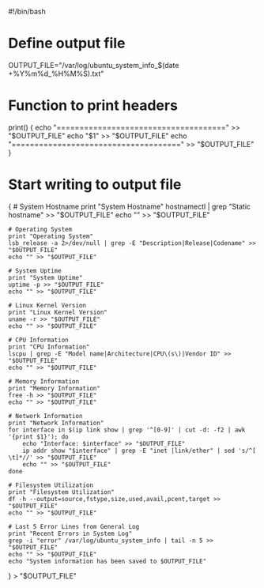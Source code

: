#!/bin/bash

# Define output file
OUTPUT_FILE="/var/log/ubuntu_system_info_$(date +%Y%m%d_%H%M%S).txt"

# Function to print  headers
print() {
    echo "=====================================" >> "$OUTPUT_FILE"
    echo "$1" >> "$OUTPUT_FILE"
    echo "=====================================" >> "$OUTPUT_FILE"
}

# Start writing to output file
{
    # System Hostname
    print "System Hostname"
    hostnamectl | grep "Static hostname" >> "$OUTPUT_FILE"
    echo "" >> "$OUTPUT_FILE"

    # Operating System
    print "Operating System"
    lsb_release -a 2>/dev/null | grep -E "Description|Release|Codename" >> "$OUTPUT_FILE"
    echo "" >> "$OUTPUT_FILE"

    # System Uptime
    print "System Uptime"
    uptime -p >> "$OUTPUT_FILE"
    echo "" >> "$OUTPUT_FILE"

    # Linux Kernel Version
    print "Linux Kernel Version"
    uname -r >> "$OUTPUT_FILE"
    echo "" >> "$OUTPUT_FILE"

    # CPU Information
    print "CPU Information"
    lscpu | grep -E "Model name|Architecture|CPU\(s\)|Vendor ID" >> "$OUTPUT_FILE"
    echo "" >> "$OUTPUT_FILE"

    # Memory Information
    print "Memory Information"
    free -h >> "$OUTPUT_FILE"
    echo "" >> "$OUTPUT_FILE"

    # Network Information
    print "Network Information"
    for interface in $(ip link show | grep '^[0-9]' | cut -d: -f2 | awk '{print $1}'); do
        echo "Interface: $interface" >> "$OUTPUT_FILE"
        ip addr show "$interface" | grep -E "inet |link/ether" | sed 's/^[ \t]*//' >> "$OUTPUT_FILE"
        echo "" >> "$OUTPUT_FILE"
    done

    # Filesystem Utilization
    print "Filesystem Utilization"
    df -h --output=source,fstype,size,used,avail,pcent,target >> "$OUTPUT_FILE"
    echo "" >> "$OUTPUT_FILE"

    # Last 5 Error Lines from General Log
    print "Recent Errors in System Log"
    grep -i "error" /var/log/ubuntu_system_info | tail -n 5 >> "$OUTPUT_FILE"
    echo "" >> "$OUTPUT_FILE"
    echo "System information has been saved to $OUTPUT_FILE"

} > "$OUTPUT_FILE"


